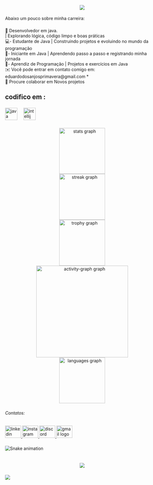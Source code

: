 <br clear="both">

<h1 align="center">
  <img src="https://readme-typing-svg.herokuapp.com?size=30&duration=3000&color=808080&center=true&vCenter=true&lines=👋+Olá!+Eu+sou+o+Eduardo;Desenvolvedor+Java;Bem-vindo+ao+meu+perfil!" />
</h1>




<p align="left">Abaixo um pouco sobre minha carreira:</p>

###

<p align="left">🚀 Desenvolvedor em java.<br>| Explorando lógica, código limpo e boas práticas<br>💻- Estudante de Java | Construindo projetos e evoluindo no mundo da programação<br>🌱- Iniciante em Java | Aprendendo passo a passo e registrando minha jornada<br>🔧- Aprendiz de Programação | Projetos e exercícios em Java<br>✉️ Você pode entrar em contato comigo em: eduardodosanjosprimavera@gmail.com *<br>👥 Procure colaborar em Novos projetos</p>

###

<h2 align="left">codifico em :</h2>

###

<div align="left">
  <img src="https://cdn.jsdelivr.net/gh/devicons/devicon/icons/java/java-original.svg" height="40" alt="java logo"  />
  <img width="12" />
  <img src="https://cdn.jsdelivr.net/gh/devicons/devicon/icons/intellij/intellij-original.svg" height="40" alt="intellij logo"  />
</div>

###

<div align="center">
  <img src="https://github-readme-stats.vercel.app/api?username=eduardosanchez08&hide_title=false&hide_rank=false&show_icons=false&include_all_commits=true&count_private=true&disable_animations=true&theme=dark&locale=en&hide_border=false&order=1" height="150" alt="stats graph" /> <br>
  <img src="https://streak-stats.demolab.com?user=eduardosanchez08&locale=pt-br&mode=daily&theme=dark&hide_border=false&border_radius=5&order=3" height="150" alt="streak graph" /> <br>
  <img src="https://github-profile-trophy.vercel.app?username=eduardosanchez08&theme=discord&column=-1&row=1&margin-w=8&margin-h=8&no-bg=true&no-frame=true&order=4" height="150" alt="trophy graph" /> <br>
  <img src="https://github-readme-activity-graph.vercel.app/graph?username=eduardosanchez08&radius=16&theme=one-dark&area=true&order=5&hide_border=true&hide_title=true" height="300" alt="activity-graph graph" /> <br>
  <img src="https://github-readme-stats.vercel.app/api/top-langs?username=eduardosanchez08&locale=pt-br&hide_title=true&layout=compact&card_width=320&langs_count=5&theme=chartreuse-dark&hide_border=true&order=2" height="150" alt="languages graph"  />
</div>

###

<h6 align="left">Contatos:</h6>

###

<div align="left">
  <a href="https://www.linkedin.com/in/eduardo-henrique-sanchez-79832b387/" target="_blank">
    <img src="https://raw.githubusercontent.com/maurodesouza/profile-readme-generator/master/src/assets/icons/social/linkedin/default.svg" width="52" height="40" alt="linkedin logo"  />
  </a>
  <a href="https://www.instagram.com/_real_sanchez_/" target="_blank">
    <img src="https://raw.githubusercontent.com/maurodesouza/profile-readme-generator/master/src/assets/icons/social/instagram/default.svg" width="52" height="40" alt="instagram logo"  />
  </a>
  <a href="https://discord.com/channels/@me" target="_blank">
    <img src="https://raw.githubusercontent.com/maurodesouza/profile-readme-generator/master/src/assets/icons/social/discord/default.svg" width="52" height="40" alt="discord logo"  />
  </a>
  <a href="eduardodosanjosprimavera@gmail.com" target="_blank">
    <img src="https://raw.githubusercontent.com/maurodesouza/profile-readme-generator/master/src/assets/icons/social/gmail/default.svg" width="52" height="40" alt="gmail logo"  />
  </a>
</div>

###

![Snake animation](https://github.com/SEU-USUARIO/SEU-USUARIO/blob/output/github-contribution-grid-snake.svg?color_snake=yellow&color_dots=#39FF14)





###

<br clear="both">

<div align="center">
  <img src="https://visitor-badge.laobi.icu/badge?page_id=eduardosanchez08.eduardosanchez08&left_color=black&right_color=blue&left_text=visitantes"  />
</div>

###

<div>
  <img style="100%" src="https://capsule-render.vercel.app/api?type=waving&height=114&section=footer&reversal=true&fontSize=70&fontColor=FFFFFF&fontAlign=50&fontAlignY=50&stroke=-&descSize=20&descAlign=50&descAlignY=50&color=gradient"  />
</div>

###
